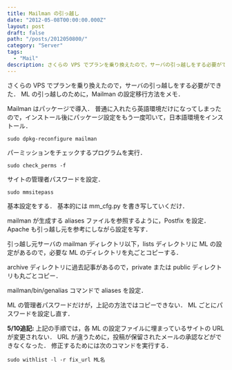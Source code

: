 ```yaml
---
title: Mailman の引っ越し
date: "2012-05-08T00:00:00.000Z"
layout: post
draft: false
path: "/posts/2012050800/"
category: "Server"
tags:
  - "Mail"
description: さくらの VPS でプランを乗り換えたので，サーバの引っ越しをする必要ができた．ML の引っ越しのために，Mailman の設定移行方法をメモ．
---
```

さくらの VPS でプランを乗り換えたので，サーバの引っ越しをする必要ができた． ML の引っ越しのために，Mailman の設定移行方法をメモ．

Mailman はパッケージで導入．
普通に入れたら英語環境だけになってしまったので，インストール後にパッケージ設定をもう一度叩いて，日本語環境をインストール．

```shell
sudo dpkg-reconfigure mailman
```

パーミッションをチェックするプログラムを実行．

```shell
sudo check_perms -f
```

サイトの管理者パスワードを設定．

```shell
sudo mmsitepass
```

基本設定をする．
基本的には mm_cfg.py を書き写していくだけ．

mailman が生成する aliases ファイルを参照するように，Postfix を設定．
Apache も引っ越し元を参考にしながら設定を写す．

引っ越し元サーバの mailman ディレクトリ以下，lists ディレクトリに ML の設定があるので，必要な ML のディレクトリを丸ごとコピーする．

archive ディレクトリに過去記事があるので，private または public ディレクトリも丸ごとコピー．

mailman/bin/genalias コマンドで aliases を設定．

ML の管理者パスワードだけが，上記の方法ではコピーできない． ML ごとにパスワードを設定し直す．

__5/10追記:__
上記の手順では，各 ML の設定ファイルに埋まっているサイトの URL が変更されない．
URL が違うために，投稿が保留されたメールの承認などができなくなった．
修正するためには次のコマンドを実行する．

```shell
sudo withlist -l -r fix_url ML名
```
